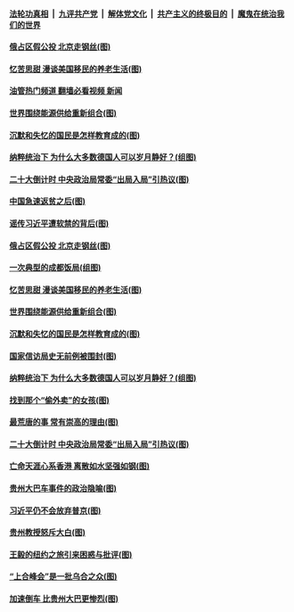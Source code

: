 ####  [法轮功真相](../../../../basic/blob/master/README.md?t=09292201) &nbsp;|&nbsp; [九评共产党](../../../../9ping.md/blob/master/README.md?t=09292201) &nbsp;|&nbsp; [解体党文化](../../../../jtdwh.md/blob/master/README.md?t=09292201)  &nbsp;|&nbsp; [共产主义的终极目的](../../../../gczydzjmd.md/blob/master/README.md?t=09292201) &nbsp;|&nbsp; [魔鬼在统治我们的世界](../../../../mgztzwmdsj.md/blob/master/README.md?t=09292201) 

#### [俄占区假公投 北京走钢丝(图)](../pages/p4/1017845.md?t=09292201) 

#### [忆苦思甜 漫谈美国移民的养老生活(图)](../pages/p4/1017764.md?t=09292201) 

#### [油管热门频道 翻墙必看视频 新闻](http://209.250.226.216:81/youtube.html?09292201)

#### [世界围绕能源供给重新组合(图)](../pages/p4/1017753.md?t=09292201) 

#### [沉默和失忆的国民是怎样教育成的(图)](../pages/p4/1017754.md?t=09292201) 

#### [纳粹统治下 为什么大多数德国人可以岁月静好？(组图)](../pages/p4/1017752.md?t=09292201) 

#### [二十大倒计时 中央政治局常委“出局入局”引热议(图)](../pages/p4/1017669.md?t=09292201) 

#### [中国急速返贫之后(图)](../pages/p4/1017854.md?t=09292201) 

#### [谣传习近平遭软禁的背后(图)](../pages/p4/1017846.md?t=09292201) 

#### [俄占区假公投 北京走钢丝(图)](../pages/p4/1017845.md?t=09292201) 

#### [一次典型的成都饭局(组图)](../pages/p4/1017838.md?t=09292201) 

#### [忆苦思甜 漫谈美国移民的养老生活(图)](../pages/p4/1017764.md?t=09292201) 

#### [世界围绕能源供给重新组合(图)](../pages/p4/1017753.md?t=09292201) 

#### [沉默和失忆的国民是怎样教育成的(图)](../pages/p4/1017754.md?t=09292201) 

#### [国家信访局史无前例被围封(图)](../pages/p4/1017758.md?t=09292201) 

#### [纳粹统治下 为什么大多数德国人可以岁月静好？(组图)](../pages/p4/1017752.md?t=09292201) 

#### [找到那个“偷外卖”的女孩(图)](../pages/p4/1017671.md?t=09292201) 

#### [最荒唐的事 常有崇高的理由(图)](../pages/p4/1017670.md?t=09292201) 

#### [二十大倒计时 中央政治局常委“出局入局”引热议(图)](../pages/p4/1017669.md?t=09292201) 

#### [亡命天涯心系香港 离散如水坚强如钢(图)](../pages/p4/1017667.md?t=09292201) 

#### [贵州大巴车事件的政治隐喻(图)](../pages/p4/1017665.md?t=09292201) 

#### [习近平仍不会放弃普京(图)](../pages/p4/1017569.md?t=09292201) 

#### [贵州教授怒斥大白(图)](../pages/p4/1017568.md?t=09292201) 

#### [王毅的纽约之旅引来困惑与批评(图)](../pages/p4/1017567.md?t=09292201) 

#### [“上合峰会”是一批乌合之众(图)](../pages/p4/1017565.md?t=09292201) 


#### [加速倒车 比贵州大巴更惨烈(图)](../pages/p4/1017482.md?t=09292201) 

<img src='http://gfw-breaker.win/goodnews/indexes/p4.md' width='0px' height='0px'/>

